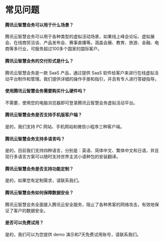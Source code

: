 # 常见问题

#### 腾讯云智慧会务可以用于什么场景？

腾讯云智慧会务可以用于各种类型的虚拟活动场景，如果线上峰会论坛、虚拟展会、在线商贸洽谈、产品发布会、赛事直播等。涵盖会展、教育、旅游、金融、电商等多行业，可服务超过100多个国家的国际客户。

#### 腾讯云智慧会务的交付形式是什么？

腾讯云智慧会务是一款 SaaS 产品，通过提供 SaaS 软件给客户来进行在线虚拟活动平台制作和管理。我们提供详细的操作手册和指引，并且有专人进行答疑指导。

#### 使用腾讯云智慧会务需要购买什么硬件吗？

不需要，使用您的电脑浏览器即可登录腾讯云智慧会务虚拟活动平台。

#### 腾讯云智慧会务是否支持手机版客户端？

是的，我们支持 PC 网站、手机网站和微信小程序三种客户端。

#### 腾讯云智慧会务支持多语言吗？

是的，目前我们支持四种语言，分别是：英语、简体中文、繁体中文和日语，并且现行多语言方案可以随时支持世界主流小语种包的安装翻译。

#### 腾讯云智慧会务是否支持功能定制？

是的，如果您有定制需求，请联系我们。

#### 腾讯云智慧会务如何保障数据安全？

腾讯云智慧会务全面接入腾讯云安全服务，阻止了各种黑客的网络攻击，有效地保证了客户的数据安全。

#### 是否可以免费试用？

是的，我们可以为您提供 demo 演示和7天免费试用账号，请联系我们。